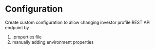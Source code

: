 # Configuration

Create custom configuration to allow changing investor profile REST API
endpoint by

1. .properties file
2. manually adding environment properties